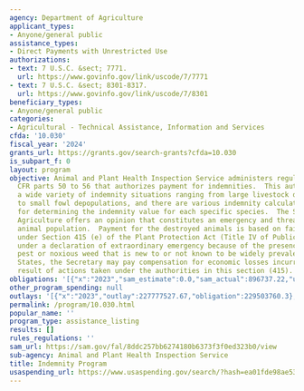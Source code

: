 ```yaml
---
agency: Department of Agriculture
applicant_types:
- Anyone/general public
assistance_types:
- Direct Payments with Unrestricted Use
authorizations:
- text: 7 U.S.C. &sect; 7771.
  url: https://www.govinfo.gov/link/uscode/7/7771
- text: 7 U.S.C. &sect; 8301-8317.
  url: https://www.govinfo.gov/link/uscode/7/8301
beneficiary_types:
- Anyone/general public
categories:
- Agricultural - Technical Assistance, Information and Services
cfda: '10.030'
fiscal_year: '2024'
grants_url: https://grants.gov/search-grants?cfda=10.030
is_subpart_f: 0
layout: program
objective: Animal and Plant Health Inspection Service administers regulations at 9
  CFR parts 50 to 56 that authorizes payment for indemnities.  This authority covers
  a wide variety of indemnity situations ranging from large livestock depopulations
  to small fowl depopulations, and there are various indemnity calculations and processes
  for determining the indemnity value for each specific species.  The Secretary of
  Agriculture offers an opinion that constitutes an emergency and threatens the U.S.
  animal population.  Payment for the destroyed animals is based on fair market value.  Also,
  under Section 415 (e) of the Plant Protection Act (Title IV of Public Law 106-224),
  under a declaration of extraordinary emergency because of the presence of a plant
  pest or noxious weed that is new to or not known to be widely prevalent in the United
  States, the Secretary may pay compensation for economic losses incurred by as a
  result of actions taken under the authorities in this section (415).
obligations: '[{"x":"2023","sam_estimate":0.0,"sam_actual":896737.22,"usa_spending_actual":229563813.54},{"x":"2024","sam_estimate":0.0,"sam_actual":1226204.8,"usa_spending_actual":564803127.72},{"x":"2025","sam_estimate":0.0,"sam_actual":1462770.16,"usa_spending_actual":0.0}]'
other_program_spending: null
outlays: '[{"x":"2023","outlay":227777527.67,"obligation":229503760.3},{"x":"2024","outlay":367897603.34,"obligation":564863180.96},{"x":"2025","outlay":0.0,"obligation":0.0}]'
permalink: /program/10.030.html
popular_name: ''
program_type: assistance_listing
results: []
rules_regulations: ''
sam_url: https://sam.gov/fal/8ddc257bb6274180b6373f3f0ed323b0/view
sub-agency: Animal and Plant Health Inspection Service
title: Indemnity Program
usaspending_url: https://www.usaspending.gov/search/?hash=ea01fde98ae536bfcb06224a6c967443
---
```

